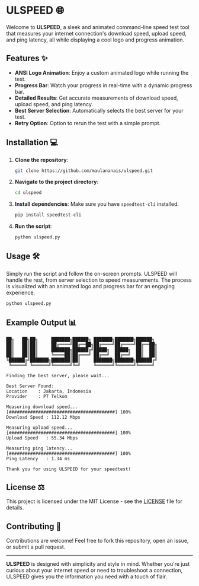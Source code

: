 # ULSPEED 🌐

Welcome to **ULSPEED**, a sleek and animated command-line speed test tool that measures your internet connection's download speed, upload speed, and ping latency, all while displaying a cool logo and progress animation.

## Features ✨

- **ANSI Logo Animation**: Enjoy a custom animated logo while running the test.
- **Progress Bar**: Watch your progress in real-time with a dynamic progress bar.
- **Detailed Results**: Get accurate measurements of download speed, upload speed, and ping latency.
- **Best Server Selection**: Automatically selects the best server for your test.
- **Retry Option**: Option to rerun the test with a simple prompt.

## Installation 💻

1. **Clone the repository**:
   ```bash
   git clone https://github.com/maulananais/ulspeed.git
   ```
2. **Navigate to the project directory**:
   ```bash
   cd ulspeed
   ```
3. **Install dependencies**:
   Make sure you have `speedtest-cli` installed.
   ```bash
   pip install speedtest-cli
   ```
4. **Run the script**:
   ```bash
   python ulspeed.py
   ```

## Usage 🛠️

Simply run the script and follow the on-screen prompts. ULSPEED will handle the rest, from server selection to speed measurements. The process is visualized with an animated logo and progress bar for an engaging experience.

```bash
python ulspeed.py
```

## Example Output 📊

```
██╗   ██╗██╗     ███████╗██████╗ ███████╗███████╗██████╗ 
██║   ██║██║     ██╔════╝██╔══██╗██╔════╝██╔════╝██╔══██╗
██║   ██║██║     ███████╗██████╔╝█████╗  █████╗  ██║  ██║
██║   ██║██║     ╚════██║██╔═══╝ ██╔══╝  ██╔══╝  ██║  ██║
╚██████╔╝███████╗███████║██║     ███████╗███████╗██████╔╝
 ╚═════╝ ╚══════╝╚══════╝╚═╝     ╚══════╝╚══════╝╚═════╝ 

Finding the best server, please wait...

Best Server Found:
Location    : Jakarta, Indonesia
Provider    : PT Telkom

Measuring download speed...
[########################################] 100%
Download Speed : 112.12 Mbps

Measuring upload speed...
[########################################] 100%
Upload Speed   : 55.34 Mbps

Measuring ping latency...
[########################################] 100%
Ping Latency   : 1.34 ms

Thank you for using ULSPEED for your speedtest!
```

## License ⚖️

This project is licensed under the MIT License - see the [LICENSE](LICENSE) file for details.

## Contributing 👥

Contributions are welcome! Feel free to fork this repository, open an issue, or submit a pull request.

---

**ULSPEED** is designed with simplicity and style in mind. Whether you're just curious about your internet speed or need to troubleshoot a connection, ULSPEED gives you the information you need with a touch of flair.
